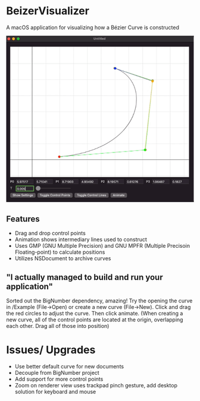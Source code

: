 # BeizerVisualizer
A macOS application for visualizing how a Bézier Curve is constructed

![Example Gif](/Examples/Screen_Recording_Example.gif)

## Features
* Drag and drop control points
* Animation shows intermediary lines used to construct
* Uses GMP (GNU Multiple Precision) and GNU MPFR (Multiple Precisoin Floating-point) to calculate positions
* Utilizes NSDocument to archive curves

## "I actually managed to build and run your application"
Sorted out the BigNumber dependency, amazing! Try the opening the curve in /Example (File->Open) or create a new curve (File->New).  Click and drag the red circles to adjust the curve. Then click animate. (When creating a new curve, all of the control points are located at the origin, overlapping each other.  Drag all of those into position)

# Issues/ Upgrades
* Use better default curve for new documents
* Decouple from BigNumber project
* Add support for more control points
* Zoom on renderer view uses trackpad pinch gesture, add desktop solution for keyboard and mouse 
